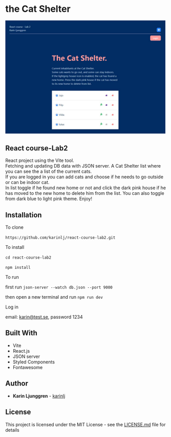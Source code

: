 # the Cat Shelter

<img width="500px" src="./src/assets/Screenshot_new.jpg" alt="Cat Shelter 2" />

## React course-Lab2

React project using the Vite tool. <br/>
Fetching and updating DB data with JSON server.
A Cat Shelter list where you can see the a list of the current cats. <br/>
If you are logged in you can add cats and choose if he needs to go outside or can be indoor cat. <br/>
In list toggle if he found new home or not and click the dark pink house if he has moved to the new home to delete him from the list.
You can also toggle from dark blue to light pink theme.
Enjoy!

## Installation

To clone

`https://github.com/karinlj/react-course-lab2.git`

To install

`cd react-course-lab2`

`npm install`

To run

first run `json-server --watch db.json --port 9000`

then open a new terminal and run `npm run dev`

Log in

email: karin@test.se, password 1234

## Built With

- Vite
- React.js
- JSON server
- Styled Components
- Fontawesome

## Author

- **Karin Ljunggren** - [karinlj](https://github.com/karinlj)

## License

This project is licensed under the MIT License - see the [LICENSE.md](LICENSE.md) file for details
